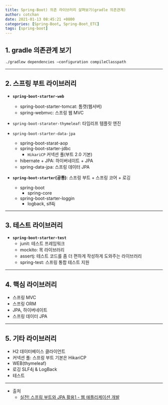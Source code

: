 ```yaml
---
title: Spring-Boot) 의존 라이브러리 살펴보기(gradle 의존관계)
author: cotchan 
date: 2021-01-13 08:45:21 +0800 
categories: [Spring-Boot, Spring-Boot_ETC]
tags: [spring-boot] 
---
```


## 1. gradle 의존관계 보기

```bash
./gradlew dependencies —configuration compileClasspath
```

---


## 2. 스프링 부트 라이브러리

+ **`spring-boot-starter-web`**
  + spring-boot-starter-tomcat: 톰캣(웹서버)
  + spring-webmvc: 스프링 웹 MVC

+ `spring-boot-starater-thymeleaf`: 타임리프 템플릿 엔진
+ `spring-boot-starter-data-jpa`
  + spring-boot-starat-aop
  + spring-boot-starter-jdbc
    + `HikariCP` 커넥션 풀(부트 2.0 기본)
  + hibernate + JPA: 하이버네이트 + JPA
  + spring-data-jpa: 스프링 데이터 JPA
+ **`spring-boot-starter`(공통)**: 스프링 부트 + 스프링 코어 + 로깅
  + spring-boot
    + spring-core
  + spring-boot-starter-loggin
    + logback, slf4j

---

## 3. 테스트 라이브러리

+ **`spring-boot-starter-test`**
  + junit: 테스트 프레임워크
  + mockito: 목 라이브러리
  + assertj: 테스트 코드를 좀 더 편하게 작성하게 도와주는 라이브러리
  + spring-test: 스프링 통합 테스트 지원

---

## 4. 핵심 라이브러리

+ 스프링 MVC
+ 스프링 ORM
+ JPA, 하이버네이트
+ 스프링 데이터 JPA 

---

## 5. 기타 라이브러리

+ H2 데이터베이스 클라이언트
+ 커넥션 풀: 스프링 부트 기본은 HikariCP
+ WEB(thymeleaf)
+ 로깅 SLF4j & LogBack
+ 테스트


---

+ 출처
    + [실전! 스프링 부트와 JPA 활용1 - 웹 애플리케이션 개발](https://www.inflearn.com/course/%EC%8A%A4%ED%94%84%EB%A7%81%EB%B6%80%ED%8A%B8-JPA-%ED%99%9C%EC%9A%A9-1/dashboard)
